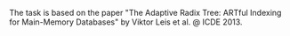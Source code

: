 The task is based on the paper "The Adaptive Radix Tree: ARTful Indexing for Main-Memory Databases" by Viktor Leis et al. @ ICDE 2013.

